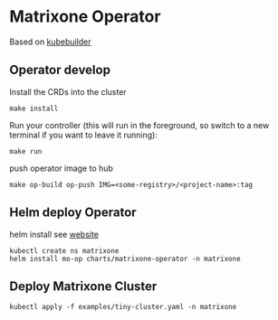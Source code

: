 # Matrixone Operator

Based on [kubebuilder](https://book.kubebuilder.io/)

## Operator develop

Install the CRDs into the cluster

```shell
make install
```

Run your controller (this will run in the foreground, so switch to a new terminal if you want to leave it running):

```shell
make run
```

push operator image to hub

```shell
make op-build op-push IMG=<some-registry>/<project-name>:tag
```

## Helm deploy Operator

helm install see [website](https://helm.sh/docs/intro/install/)

```shell
kubectl create ns matrixone
helm install mo-op charts/matrixone-operator -n matrixone
```

## Deploy Matrixone Cluster

```shell
kubectl apply -f examples/tiny-cluster.yaml -n matrixone
```

